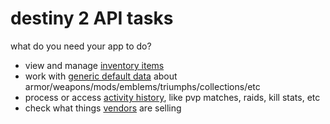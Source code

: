 # destiny 2 API tasks

what do you need your app to do?

- view and manage [inventory items](../inventory)
- work with [generic default data](../manifest/using) about armor/weapons/mods/emblems/triumphs/collections/etc
- process or access [activity history](../activity-history), like pvp matches, raids, kill stats, etc
- check what things [vendors](v../endors) are selling
